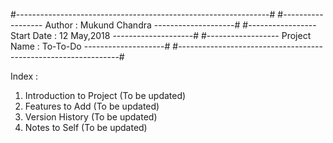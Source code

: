 #---------------------------------------------------------------#
#------------------ Author : Mukund Chandra --------------------#
#----------------- Start Date : 12 May,2018 --------------------#
#------------------ Project Name : To-To-Do --------------------#
#---------------------------------------------------------------#

Index :
1. Introduction to Project (To be updated)
2. Features to Add (To be updated)
3. Version History (To be updated)
4. Notes to Self (To be updated)
